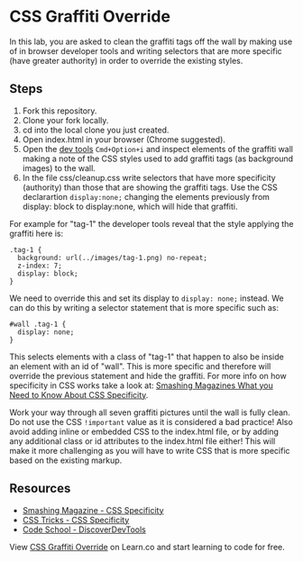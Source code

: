 

# CSS Graffiti Override

In this lab, you are asked to clean the graffiti tags off the wall by making use of in browser developer tools and writing selectors that are more specific (have greater authority) in order to override the existing styles.

## Steps

1. Fork this repository.
2. Clone your fork locally.
3. cd into the local clone you just created.
4. Open index.html in your browser (Chrome suggested).
5. Open the [dev tools](http://discover-devtools.codeschool.com/) `Cmd+Option+i` and inspect elements of the graffiti wall making a note of the CSS styles used to add graffiti tags (as background images) to the wall.
6. In the file css/cleanup.css write selectors that have more specificity (authority) than those that are showing the graffiti tags. Use the CSS declarartion `display:none;` changing the elements previously from display: block to display:none, which will hide that graffiti. 

For example for "tag-1" the developer tools reveal that the style applying the graffiti here is:

```
.tag-1 {
  background: url(../images/tag-1.png) no-repeat;
  z-index: 7;
  display: block;
}
```

We need to override this and set its display to `display: none;` instead. We can do this by writing a selector statement that is more specific such as:

```
#wall .tag-1 {
  display: none;
}
```

This selects elements with a class of "tag-1" that happen to also be inside an element with an id of "wall". This is more specific and therefore will override the previous statement and hide the graffiti. For more info on how specificity in CSS works take a look at: [Smashing Magazines What you Need to Know About CSS Specificity](http://www.smashingmagazine.com/2007/07/27/css-specificity-things-you-should-know/).

Work your way through all seven graffiti pictures until the wall is fully clean. Do not use the CSS `!important` value as it is considered a bad practice! Also avoid adding inline or embedded CSS to the index.html file, or by adding any additional class or id attributes to the index.html file either! This will make it more challenging as you will have to write CSS that is more specific based on the existing markup.

## Resources

 * [Smashing Magazine - CSS Specificity](http://www.smashingmagazine.com/2007/07/27/css-specificity-things-you-should-know/)
 * [CSS Tricks - CSS Specificity](http://css-tricks.com/specifics-on-css-specificity/)
 * [Code School - DiscoverDevTools](http://discover-devtools.codeschool.com/)

<p data-visibility='hidden'>View <a href='https://learn.co/lessons/css-graffiti-override' title='CSS Graffiti Override'>CSS Graffiti Override</a> on Learn.co and start learning to code for free.</p>
